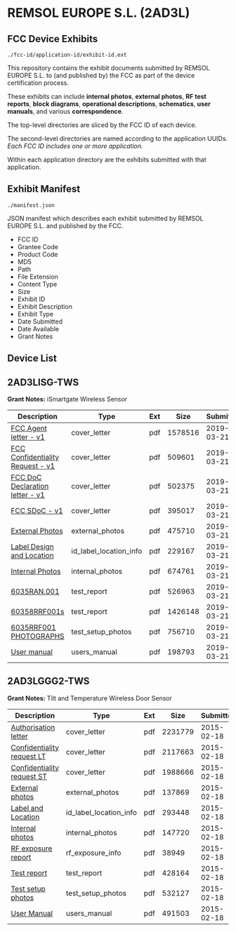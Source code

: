 # REMSOL EUROPE S.L. (2AD3L)
## FCC Device Exhibits

```
./fcc-id/application-id/exhibit-id.ext
```

This repository contains the exhibit documents submitted by REMSOL EUROPE S.L. to (and published by) the FCC as part of the device certification process.

These exhibits can include **internal photos**, **external photos**, **RF test reports**, **block diagrams**, **operational descriptions**, **schematics**, **user manuals**, and various **correspondence**.

The top-level directories are sliced by the FCC ID of each device.

The second-level directories are named according to the application UUIDs. *Each FCC ID includes one or more application.*

Within each application directory are the exhibits submitted with that application. 

## Exhibit Manifest

```
./manifest.json
```

JSON manifest which describes each exhibit submitted by REMSOL EUROPE S.L. and published by the FCC.

- FCC ID
- Grantee Code
- Product Code
- MD5
- Path
- File Extension
- Content Type
- Size
- Exhibit ID
- Exhibit Description
- Exhibit Type
- Date Submitted
- Date Available
- Grant Notes

## Device List
## 2AD3LISG-TWS
**Grant Notes:** iSmartgate Wireless Sensor

| Description | Type | Ext | Size | Submitted | Available |
| ----------- | ---- | --- | ---- | --------- | --------- |
| [FCC Agent letter - v1](2AD3LISG-TWS/db8d5062afa70852a810922229e51fce/4209766.pdf) | cover_letter | pdf | 1578516 | 2019-03-21 | 2019-03-21 |
| [FCC Confidentiality Request - v1](2AD3LISG-TWS/db8d5062afa70852a810922229e51fce/4209767.pdf) | cover_letter | pdf | 509601 | 2019-03-21 | 2019-03-21 |
| [FCC DoC Declaration letter - v1](2AD3LISG-TWS/db8d5062afa70852a810922229e51fce/4209768.pdf) | cover_letter | pdf | 502375 | 2019-03-21 | 2019-03-21 |
| [FCC SDoC - v1](2AD3LISG-TWS/db8d5062afa70852a810922229e51fce/4209769.pdf) | cover_letter | pdf | 395017 | 2019-03-21 | 2019-03-21 |
| [External Photos](2AD3LISG-TWS/db8d5062afa70852a810922229e51fce/4209761.pdf) | external_photos | pdf | 475710 | 2019-03-21 | 2019-09-17 |
| [Label Design and Location](2AD3LISG-TWS/db8d5062afa70852a810922229e51fce/4209770.pdf) | id_label_location_info | pdf | 229167 | 2019-03-21 | 2019-03-21 |
| [Internal Photos](2AD3LISG-TWS/db8d5062afa70852a810922229e51fce/4209762.pdf) | internal_photos | pdf | 674761 | 2019-03-21 | 2019-09-17 |
| [6035RAN.001](2AD3LISG-TWS/db8d5062afa70852a810922229e51fce/4209764.pdf) | test_report | pdf | 526963 | 2019-03-21 | 2019-03-21 |
| [60358RRF001s](2AD3LISG-TWS/db8d5062afa70852a810922229e51fce/4209765.pdf) | test_report | pdf | 1426148 | 2019-03-21 | 2019-03-21 |
| [6035RRF001 PHOTOGRAPHS](2AD3LISG-TWS/db8d5062afa70852a810922229e51fce/4209760.pdf) | test_setup_photos | pdf | 756710 | 2019-03-21 | 2019-09-17 |
| [User manual](2AD3LISG-TWS/db8d5062afa70852a810922229e51fce/4209763.pdf) | users_manual | pdf | 198793 | 2019-03-21 | 2019-09-17 |
## 2AD3LGGG2-TWS
**Grant Notes:** Tilt and Temperature Wireless Door Sensor

| Description | Type | Ext | Size | Submitted | Available |
| ----------- | ---- | --- | ---- | --------- | --------- |
| [Authorisation letter](2AD3LGGG2-TWS/b70889d7c358e5a1db2a0ed7d61550e9/2537848.pdf) | cover_letter | pdf | 2231779 | 2015-02-18 | 2015-02-18 |
| [Confidentiality request LT](2AD3LGGG2-TWS/b70889d7c358e5a1db2a0ed7d61550e9/2537849.pdf) | cover_letter | pdf | 2117663 | 2015-02-18 | 2015-02-18 |
| [Confidentiality request ST](2AD3LGGG2-TWS/b70889d7c358e5a1db2a0ed7d61550e9/2537850.pdf) | cover_letter | pdf | 1988666 | 2015-02-18 | 2015-02-18 |
| [External photos](2AD3LGGG2-TWS/b70889d7c358e5a1db2a0ed7d61550e9/2537839.pdf) | external_photos | pdf | 137869 | 2015-02-18 | 2015-08-17 |
| [Label and Location](2AD3LGGG2-TWS/b70889d7c358e5a1db2a0ed7d61550e9/2537838.pdf) | id_label_location_info | pdf | 293448 | 2015-02-18 | 2015-02-18 |
| [Internal photos](2AD3LGGG2-TWS/b70889d7c358e5a1db2a0ed7d61550e9/2537845.pdf) | internal_photos | pdf | 147720 | 2015-02-18 | 2015-08-17 |
| [RF exposure report](2AD3LGGG2-TWS/b70889d7c358e5a1db2a0ed7d61550e9/2537846.pdf) | rf_exposure_info | pdf | 38949 | 2015-02-18 | 2015-02-18 |
| [Test report](2AD3LGGG2-TWS/b70889d7c358e5a1db2a0ed7d61550e9/2537842.pdf) | test_report | pdf | 428164 | 2015-02-18 | 2015-02-18 |
| [Test setup photos](2AD3LGGG2-TWS/b70889d7c358e5a1db2a0ed7d61550e9/2537843.pdf) | test_setup_photos | pdf | 532127 | 2015-02-18 | 2015-08-17 |
| [User Manual](2AD3LGGG2-TWS/b70889d7c358e5a1db2a0ed7d61550e9/2537844.pdf) | users_manual | pdf | 491503 | 2015-02-18 | 2015-08-17 |
